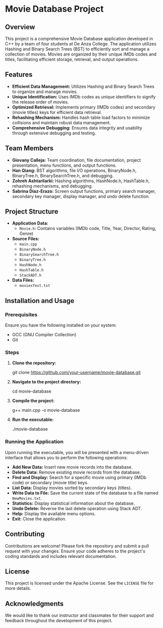 # Movie Database Project

## Overview

This project is a comprehensive Movie Database application developed in C++ by a team of four students at De Anza College. The application utilizes Hashing and Binary Search Trees (BST) to efficiently sort and manage a collection of movies. Movies are organized by their unique IMDb codes and titles, facilitating efficient storage, retrieval, and output operations.

## Features

- **Efficient Data Management:** Utilizes Hashing and Binary Search Trees to organize and manage movies.
- **Unique Identification:** Uses IMDb codes as unique identifiers to signify the release order of movies.
- **Optimized Retrieval:** Implements primary (IMDb codes) and secondary (movie titles) keys for efficient data retrieval.
- **Rehashing Mechanism:** Handles hash table load factors to minimize collisions and maintain robust data management.
- **Comprehensive Debugging:** Ensures data integrity and usability through extensive debugging and testing.

## Team Members

- **Giovany Calleja:** Team coordination, file documentation, project presentation, menu functions, and output functions.
- **Han Qiang:** BST algorithms, file I/O operations, BinaryNode.h, BinaryTree.h, BinarySearchTree.h, and debugging.
- **Zohreh Ashtarilarki:** Hashing algorithms, HashNode.h, HashTable.h, rehashing mechanisms, and debugging.
- **Sabrina Diaz-Erazo:** Screen output functions, primary search manager, secondary key manager, display manager, and undo delete function.

## Project Structure

- **Application Data:**
  - `Movie.h`: Contains variables (IMDb code, Title, Year, Director, Rating, Genre)
- **Source Files:**
  - `main.cpp`
  - `BinaryNode.h`
  - `BinarySearchTree.h`
  - `BinaryTree.h`
  - `HashNode.h`
  - `HashTable.h`
  - `StackADT.h`
- **Data Files:**
  - `moviesTest.txt`

## Installation and Usage

### Prerequisites

Ensure you have the following installed on your system:
- GCC (GNU Compiler Collection)
- Git

### Steps

1. **Clone the repository:**
  
   git clone https://github.com/your-username/movie-database.git
   

2. **Navigate to the project directory:**
   
   cd movie-database
   
   
3. **Compile the project:**
   
   g++ main.cpp -o movie-database
   
   
4. **Run the executable:**
   
   ./movie-database
  
   
### Running the Application

Upon running the executable, you will be presented with a menu-driven interface that allows you to perform the following operations:

- **Add New Data:** Insert new movie records into the database.
- **Delete Data:** Remove existing movie records from the database.
- **Find and Display:** Search for a specific movie using primary (IMDb code) or secondary (movie title) keys.
- **List Data:** Display movies sorted by secondary keys (titles).
- **Write Data to File:** Save the current state of the database to a file named `NewMovies.txt`.
- **Statistics:** Display statistical information about the database.
- **Undo Delete:** Reverse the last delete operation using Stack ADT.
- **Help:** Display the available menu options.
- **Exit:** Close the application.


## Contributing

Contributions are welcome! Please fork the repository and submit a pull request with your changes. Ensure your code adheres to the project's coding standards and includes relevant documentation.

## License

This project is licensed under the Apache License. See the `LICENSE` file for more details.

## Acknowledgments

We would like to thank our instructor and classmates for their support and feedback throughout the development of this project.


